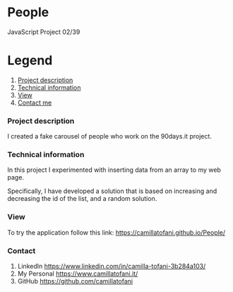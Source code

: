 # People
JavaScript Project 02/39

# Legend
1. [Project description](#description)
2. [Technical information](#technical)
3. [View](#view)
4. [Contact me](#contact)


### Project description
<a name="description"></a>

I created a fake carousel of people who work on the 90days.it project.


### Technical information
<a name="technical"></a>

In this project I experimented with inserting data from an array to my web page.

Specifically, I have developed a solution that is based on increasing and decreasing the id of the list, and a random solution.

### View
<a name="view"></a>

To try the application follow this link: https://camillatofani.github.io/People/


### Contact
<a name="contact"></a>

1. LinkedIn https://www.linkedin.com/in/camilla-tofani-3b284a103/
2. My Personal https://www.camillatofani.it/
3. GitHub https://github.com/camillatofani
